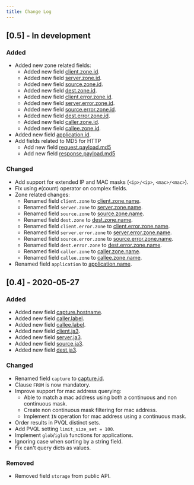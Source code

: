 ```yaml
---
title: Change Log
---
```

## [0.5] - In development

### Added
- Added new zone related fields:
    - Added new field [client.zone.id](./definitions#field-client.zone.id).
    - Added new field [server.zone.id](./definitions#field-server.zone.id).
    - Added new field [source.zone.id](./definitions#field-source.zone.id).
    - Added new field [dest.zone.id](./definitions#field-dest.zone.id).
    - Added new field [client.error.zone.id](./definitions#field-client.error.zone.id).
    - Added new field [server.error.zone.id](./definitions#field-server.error.zone.id).
    - Added new field [source.error.zone.id](./definitions#field-source.error.zone.id).
    - Added new field [dest.error.zone.id](./definitions#field-dest.error.zone.id).
    - Added new field [caller.zone.id](./definitions#field-caller.zone.id).
    - Added new field [callee.zone.id](./definitions#field-callee.zone.id).
- Added new field [application.id](./definitions#field-application.id).
- Add fields related to MD5 for HTTP
    - Add new field [request.payload.md5](./definitions#field-request.payload.md5)
    - Add new field [response.payload.md5](./definitions#field-response.payload.md5)

### Changed
- Add support for extended IP and MAC masks (`<ip>/<ip>`, `<mac>/<mac>`).
- Fix using `#`(count) operator on complex fields.
- Zone related changes:
    - Renamed field `client.zone` to [client.zone.name](./definitions#field-client.zone.name).
    - Renamed field `server.zone` to [server.zone.name](./definitions#field-server.zone.name).
    - Renamed field `source.zone` to [source.zone.name](./definitions#field-source.zone.name).
    - Renamed field `dest.zone` to [dest.zone.name](./definitions#field-dest.zone.name).
    - Renamed field `client.error.zone` to [client.error.zone.name](./definitions#field-client.error.zone.name).
    - Renamed field `server.error.zone` to [server.error.zone.name](./definitions#field-server.error.zone.name).
    - Renamed field `source.error.zone` to [source.error.zone.name](./definitions#field-source.error.zone.name).
    - Renamed field `dest.error.zone` to [dest.error.zone.name](./definitions#field-dest.error.zone.name).
    - Renamed field `caller.zone` to [caller.zone.name](./definitions#field-caller.zone.name).
    - Renamed field `callee.zone` to [callee.zone.name](./definitions#field-callee.zone.name).
- Renamed field `application` to [application.name](./definitions#field-application.name).

## [0.4] - 2020-05-27

### Added
- Added new field [capture.hostname](./definitions#field-capture.hostname).
- Added new field [caller.label](./definitions#field-caller.label).
- Added new field [callee.label](./definitions#field-callee.label).
- Added new field [client.ja3](./definitions#field-client.ja3).
- Added new field [server.ja3](./definitions#field-server.ja3).
- Added new field [source.ja3](./definitions#field-source.ja3).
- Added new field [dest.ja3](./definitions#field-dest.ja3).

### Changed
- Renamed field `capture` to [capture.id](./definitions#field-capture.id).
- Clause `FROM` is now mandatory.
- Improve support for mac address querying:
    - Able to match a mac address using both a continuous and non continuous mask.
    - Create non continuous mask filtering for mac address.
    - Implement `IN` operation for mac address using a continuous mask.
- Order results in PVQL distinct sets.
- Add PVQL setting `limit_size_set = 100`.
- Implement `glob`/`iglob` functions for applications.
- Ignoring case when sorting by a string field.
- Fix can't query dicts as values.

### Removed
- Removed field `storage` from public API.
